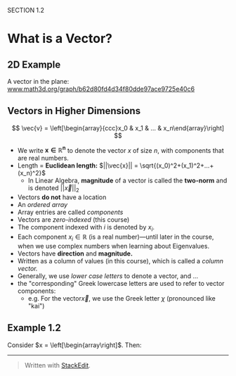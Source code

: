 SECTION 1.2
# What is a Vector?

## 2D Example

A vector in the plane:
www.math3d.org/graph/b62d80fd4d34f80dde97ace9725e40c6



## Vectors in Higher Dimensions

$$
\vec{v} = \left[\begin{array}{ccc}x_0 & x_1 & ... & x_n\end{array}\right]
$$

* We write $\mathbf{x \in \mathbb{R}^n}$ to denote the vector $x$ of size $n$, with components that are real numbers.
* Length = **Euclidean length:** $||\vec{x}|| = \sqrt{(x_0)^2+(x_1)^2+...+(x_n)^2}$
	* In Linear Algebra, **magnitude** of a vector is called the **two-norm** and is denoted $||\vec{x}||_2$
* Vectors **do not** have a location
* An *ordered array*
* Array entries are called *components*
* Vectors are *zero-indexed* (this course)
* The component indexed with $i$ is denoted by $x_i$.
* Each component $x_i \in \mathbb{R}$ (is a real number)&mdash;until later in the course, when we use complex numbers when learning about Eigenvalues.
* Vectors have **direction** and **magnitude.**
* Written as a column of values (in this course), which is called a *column vector.*
* Generally, we use *lower case letters* to denote a vector, and ...
* the "corresponding" Greek lowercase letters are used to refer to vector components: 
	* e.g. For the vector$\vec{x}$, we use the Greek letter $\chi$ (pronounced like "kai")

## Example 1.2

Consider $x = \left[\begin{array\right]$. Then:

---
> Written with [StackEdit](https://stackedit.io/).
<!--stackedit_data:
eyJoaXN0b3J5IjpbLTg2ODg2MTI0Nl19
-->
